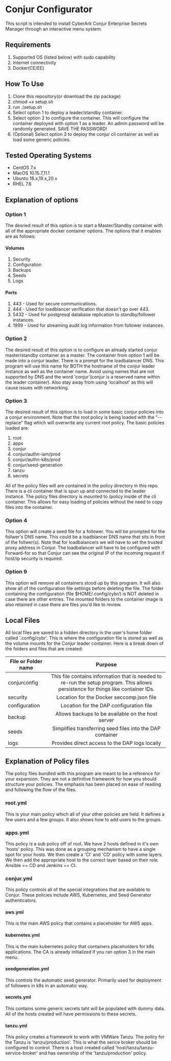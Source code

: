 # Conjur Configurator

This script is intended to install CyberArk Conjur Enterprise Secrets Manager through an interactive menu system. 

## Requirements

1. Supported OS (listed below) with sudo capability
2. Internet connectivity
3. Docker(CE/EE)

## How To Use

1. Clone this repository(or download the zip package)
2. chmod +x setup.sh
3. run ./setup.sh
4. Select option 1 to deploy a leader/standby container. 
5. Select option 2 to configure the container. This will configure the container deployed with option 1 as a leader. An admin password will be randomly generated. SAVE THE PASSWORD!
6. (Optional) Select option 3 to deploy the conjur cli container as well as load some generic policies. 

## Tested Operating Systems

- CentOS 7.x
- MacOS 10.15.7,11.1
- Ubuntu 18.x,19.x,20.x
- RHEL 7.6

## Explanation of options

### Option 1
The desried result of this option is to start a Master/Standby container with all of the appropriate docker container options. The options that it enables are as follows:
#### Volumes
1. Security
2. Configuration
3. Backups
4. Seeds
5. Logs

#### Ports
1. 443 - Used for secure communications.
2. 444 - Used for loadblancer verification that doesn't go over 443.
3. 5432 - Used for postgresql database replication to standby/follower instances.
4. 1999 - Used for streaming audit log information from follower instances.

### Option 2
The desired result of this option is to configure an already started conjur master/standby container as a master. The container from option 1 will be made into a conjur leader. There is a prompt for the loadbalancer DNS. This program will use this name for BOTH the hostname of the conjur leader instance as well as the container name. Avoid using names that are not supported by DNS and the word 'conjur'(conjur is a reserved name within the leader container). Also stay away from using 'localhost' as this will cause issues with networking.

### Option 3
The desired result of this option is to load in some basic conjur policies into a conjur environment. Note that the root policy is being loaded with the "--replace" flag which will overwrite any current root policy. The basic policies loaded are:

1. root
2. apps
3. conjur
4. conjur/authn-iam/prod
5. conjur/authn-k8s/prod
6. conjur/seed-generation
7. tanzu
8. secrets

All of the policy files will are contained in the policy directory in this repo. There is a cli container that is spun up and connected to the leader instance. The policy files directory is mounted to /policy inside of the cli container. This allows for easy loading of policies without the need to copy files into the container.

### Option 4
This option will create a seed file for a follower. You will be prompted for the follwer's DNS name. This could be a loadblancer DNS name that sits in front of the follwer(s). Note that for loadbalancers we will have to set the trusted proxy address in Conjur. The loadbalancer will have to be configured with Forward-for so that Conjur can see the original IP of the incoming request if host/ip security is required. 

### Option 9
This option will remove all containers stood up by this program. It will also show all of the configuration file settings before deleting the file. The folder containing the configuration (file $HOME/.config/cybr/) is NOT deleted in case there are other entries. The mounted folders to the container image is also retained in case there are files you'd like to review. 

## Local Files
All local files are saved to a hidden directory in the user's home folder called '.config/cybr'. This is where the configuration file is stored as well as the volume mounts for the Conjur leader container. Here is a break down of the folders and files that are created:

| File or Folder name  | Purpose |
| ------------- |:-------------:|
| conjurconfig | This file contains information that is needed to re-run the setup program. This allows persistence for things like container IDs. |
| security | Location for the Docker seccomp.json file |
| configuration | Location for the DAP configuration file |
| backup | Allows backups to be available on the host server |
| seeds | Simplifies transferring seed files into the DAP container |
| logs | Provides direct access to the DAP logs locally |

## Explanation of Policy files
The policy files bundled with this program are meant to be a reference for your expansion. They are not a definitive framework for how you should structure your policies. The emphasis has been placed on ease of reading and following the flow of the files. 

### root.yml
This is your main policy which all of your other policies are held. It defines a few users and a few groups. It also shows how to add users to the groups. 

### apps.yml
This policy is a sub policy off of root. We have 2 hosts defined in it's own 'hosts' policy. This was done as a grouping mechanism to have a single spot for your hosts. We then create a 'CI' and 'CD' policy with some layers. We then add the appropriate host to the correct layer based on their role. Ansible == CD and Jenkins == CI. 

### conjur.yml
This policy controls all of the special integrations that are available to Conjur. These policies include AWS, Kubernetes, and Seed Generator authenticators. 

#### aws.yml
This is the main AWS policy that contains a placeholder for AWS apps. 

#### kubernetes.yml
This is the main kubernetes policy that containers placeholders for k8s applications. The CA is already initialized if you ran option 3 in the main menu.

#### seedgeneration.yml
This controls the automatic seed generator. Primarily used for deployment of followers in k8s in an automatic way. 

#### secrets.yml
This contains some generic secrets taht will be populated with dummy data. All of the hosts created will have permissions to these secrets. 

#### tanzu.yml
This policy creates a framework to work with VMWare Tanzu. The policy for the Tanzu is 'tanzu/production'. This is what the serice broker should be configured to control. There is a host created called 'host/tanzu/tanzu-service-broker' and has ownership of the 'tanzu/production' policy. 
